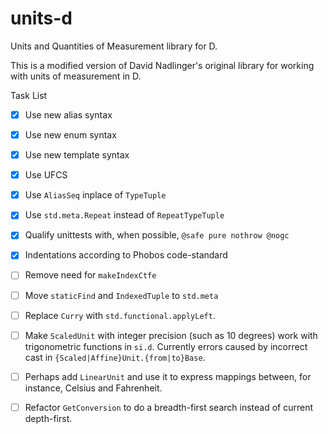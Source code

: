 # units-d
Units and Quantities of Measurement library for D.

This is a modified version of David Nadlinger's original library for working
with units of measurement in D.

Task List

- [x] Use new alias syntax

- [x] Use new enum syntax

- [x] Use new template syntax

- [x] Use UFCS

- [x] Use `AliasSeq` inplace of `TypeTuple`

- [x] Use `std.meta.Repeat` instead of `RepeatTypeTuple`

- [x] Qualify unittests with, when possible, `@safe pure nothrow @nogc`

- [x] Indentations according to Phobos code-standard

- [ ] Remove need for `makeIndexCtfe`

- [ ] Move `staticFind` and `IndexedTuple` to `std.meta`

- [ ] Replace `Curry` with `std.functional.applyLeft`.

- [ ] Make `ScaledUnit` with integer precision (such as 10 degrees) work with
trigonometric functions in `si.d`. Currently errors caused by incorrect cast in
`{Scaled|Affine}Unit.{from|to}Base`.

- [ ] Perhaps add `LinearUnit` and use it to express mappings between, for
instance, Celsius and Fahrenheit.

- [ ] Refactor `GetConversion` to do a breadth-first search instead of current
depth-first.
